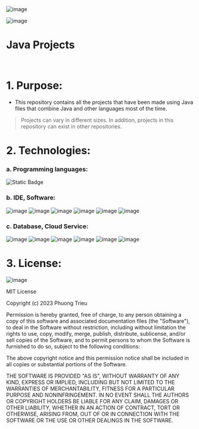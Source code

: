 ![image](https://github.com/user-attachments/assets/c2666404-4358-493f-a5dd-cf7e0cc74f7d)

![image](https://github.com/phuongtrieu97coder/Java_projects/assets/82598726/e3bc449a-ca4a-4612-acae-5d46d1ac8930)


# Java Projects

<br>

# 1. Purpose:

- This repository contains all the projects that have been made using Java files that combine Java and other languages most of the time. 

> Projects can vary in different sizes. In addition, projects in this repository can exist in other repositories.


# 2. Technologies:

### a. Programming languages:

![Static Badge](https://img.shields.io/badge/Java-Java-orange)


### b. IDE, Software:
![image](https://github.com/phuongtrieu97coder/Java_projects/assets/82598726/4776c1a3-a4eb-45c1-867e-69f362a44b1c) ![image](https://github.com/phuongtrieu97coder/Java_projects/assets/82598726/bc926450-1152-4e87-8b4e-14e752f15772) ![image](https://github.com/phuongtrieu97coder/Java_projects/assets/82598726/46b43814-df5b-4876-b1c1-f0315aaa59c7) ![image](https://github.com/phuongtrieu97coder/Java_projects/assets/82598726/f2ef1510-e267-41a3-8a45-5fce1096412c) ![image](https://user-images.githubusercontent.com/82598726/181828247-0a180433-7628-45d0-91fc-c653225c57aa.png)  ![image](https://user-images.githubusercontent.com/82598726/181830045-2769b49a-2b5a-43ad-b519-5ae02d5b736a.png)


### c. Database, Cloud Service:

![image](https://user-images.githubusercontent.com/82598726/181828437-03bf1b40-f35c-4e48-8ebd-127ef3a6f49d.png) ![image](https://user-images.githubusercontent.com/82598726/181828759-13c51469-e35d-44d6-af61-dfff064b7536.png) ![image](https://user-images.githubusercontent.com/82598726/181830075-a40dcdfe-519c-4a5d-90cd-c3eb308f8cce.png)
 ![image](https://user-images.githubusercontent.com/82598726/181828843-3ba0f2e8-a5dc-4268-b646-5b21898e1139.png) ![image](https://user-images.githubusercontent.com/82598726/181828934-4524165b-801b-44a8-97b4-3966d2eb3c93.png) ![image](https://github.com/phuongtrieu97coder/Readme_Content_Structure/assets/82598726/af834077-9c80-41e0-b713-b1a2734c3acf)

# 3. License: 

![image](https://github.com/phuongtrieu97coder/Java_projects/assets/82598726/306baf5f-cdd2-4dfc-bb2d-eda360b6bae6)



MIT License

Copyright (c) 2023 Phuong Trieu

Permission is hereby granted, free of charge, to any person obtaining a copy
of this software and associated documentation files (the "Software"), to deal
in the Software without restriction, including without limitation the rights
to use, copy, modify, merge, publish, distribute, sublicense, and/or sell
copies of the Software, and to permit persons to whom the Software is
furnished to do so, subject to the following conditions:

The above copyright notice and this permission notice shall be included in all
copies or substantial portions of the Software.

THE SOFTWARE IS PROVIDED "AS IS", WITHOUT WARRANTY OF ANY KIND, EXPRESS OR
IMPLIED, INCLUDING BUT NOT LIMITED TO THE WARRANTIES OF MERCHANTABILITY,
FITNESS FOR A PARTICULAR PURPOSE AND NONINFRINGEMENT. IN NO EVENT SHALL THE
AUTHORS OR COPYRIGHT HOLDERS BE LIABLE FOR ANY CLAIM, DAMAGES OR OTHER
LIABILITY, WHETHER IN AN ACTION OF CONTRACT, TORT OR OTHERWISE, ARISING FROM,
OUT OF OR IN CONNECTION WITH THE SOFTWARE OR THE USE OR OTHER DEALINGS IN THE
SOFTWARE.

